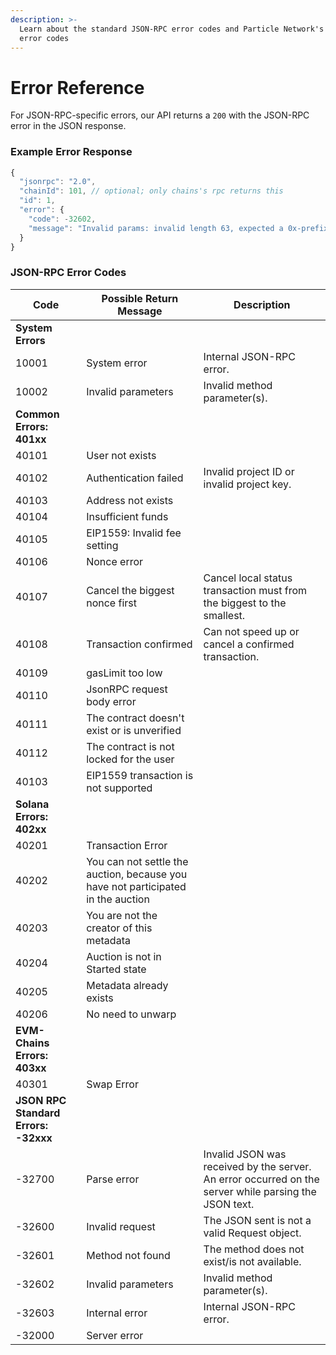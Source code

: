```yaml
---
description: >-
  Learn about the standard JSON-RPC error codes and Particle Network's custom
  error codes
---
```


# Error Reference

For JSON-RPC-specific errors, our API returns a `200` with the JSON-RPC error in the JSON response.

### Example Error Response

```typescript
{
  "jsonrpc": "2.0",
  "chainId": 101, // optional; only chains's rpc returns this
  "id": 1,
  "error": {
    "code": -32602,
    "message": "Invalid params: invalid length 63, expected a 0x-prefixed, padded, hex-encoded hash with length 64."
  }
}
```

### JSON-RPC Error Codes

| Code                                 | Possible Return Message                                                          | Description                                                                                           |
| ------------------------------------ | -------------------------------------------------------------------------------- | ----------------------------------------------------------------------------------------------------- |
| **System Errors**                    |                                                                                  |                                                                                                       |
| 10001                                | System error                                                                     | Internal JSON-RPC error.                                                                              |
| 10002                                | Invalid parameters                                                               | Invalid method parameter(s).                                                                          |
| **Common Errors: 401xx**             |                                                                                  |                                                                                                       |
| 40101                                | User not exists                                                                  |                                                                                                       |
| 40102                                | Authentication failed                                                            | Invalid project ID or invalid project key.                                                            |
| 40103                                | Address not exists                                                               |                                                                                                       |
| 40104                                | Insufficient funds                                                               |                                                                                                       |
| 40105                                | EIP1559: Invalid fee setting                                                     |                                                                                                       |
| 40106                                | Nonce error                                                                      |                                                                                                       |
| 40107                                | Cancel the biggest nonce first                                                   | Cancel local status transaction must from the biggest to the smallest.                                |
| 40108                                | Transaction confirmed                                                            | Can not speed up or cancel a confirmed transaction.                                                   |
| 40109                                | gasLimit too low                                                                 |                                                                                                       |
| 40110                                | JsonRPC request body error                                                       |                                                                                                       |
| 40111                                | The contract doesn't exist or is unverified                                      |                                                                                                       |
| 40112                                | The contract is not locked for the user                                          |                                                                                                       |
| 40103                                | EIP1559 transaction is not supported                                             |                                                                                                       |
| **Solana Errors: 402xx**             |                                                                                  |                                                                                                       |
| 40201                                | Transaction Error                                                                |                                                                                                       |
| 40202                                | You can not settle the auction, because you have not participated in the auction |                                                                                                       |
| 40203                                | You are not the creator of this metadata                                         |                                                                                                       |
| 40204                                | Auction is not in Started state                                                  |                                                                                                       |
| 40205                                | Metadata already exists                                                          |                                                                                                       |
| 40206                                | No need to unwarp                                                                |                                                                                                       |
| **EVM-Chains Errors: 403xx**         |                                                                                  |                                                                                                       |
| 40301                                | Swap Error                                                                       |                                                                                                       |
| **JSON RPC Standard Errors: -32xxx** |                                                                                  |                                                                                                       |
| -32700                               | Parse error                                                                      | Invalid JSON was received by the server. An error occurred on the server while parsing the JSON text. |
| -32600                               | Invalid request                                                                  | The JSON sent is not a valid Request object.                                                          |
| -32601                               | Method not found                                                                 | The method does not exist/is not available.                                                           |
| -32602                               | Invalid parameters                                                               | Invalid method parameter(s).                                                                          |
| -32603                               | Internal error                                                                   | Internal JSON-RPC error.                                                                              |
| -32000                               | Server error                                                                     |                                                                                                       |
